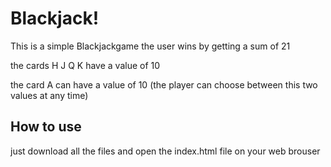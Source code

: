 # Blackjack!

This is a simple Blackjackgame
the user wins by getting a sum of 21

the cards H J Q K have a value of 10

the card A can have a value of 10 (the player can choose between this two values at any time)

## How to use

just download all the files and open the index.html file on your web brouser
